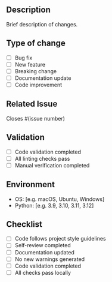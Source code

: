 ## Description
Brief description of changes.

## Type of change
- [ ] Bug fix
- [ ] New feature
- [ ] Breaking change
- [ ] Documentation update
- [ ] Code improvement

## Related Issue
Closes #(issue number)

## Validation
- [ ] Code validation completed
- [ ] All linting checks pass
- [ ] Manual verification completed

## Environment
- OS: [e.g. macOS, Ubuntu, Windows]
- Python: [e.g. 3.9, 3.10, 3.11, 3.12]

## Checklist
- [ ] Code follows project style guidelines
- [ ] Self-review completed
- [ ] Documentation updated
- [ ] No new warnings generated
- [ ] Code validation completed
- [ ] All checks pass locally

